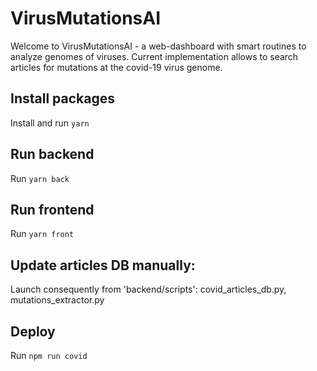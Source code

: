 # VirusMutationsAI
Welcome to VirusMutationsAI - a web-dashboard with smart routines to analyze genomes of viruses.
Current implementation allows to search articles for mutations at the covid-19 virus genome.


## Install packages

Install and run `yarn`


## Run backend

Run `yarn back`

## Run frontend

Run `yarn front`


## Update articles DB manually:

Launch consequently from 'backend/scripts': covid_articles_db.py, mutations_extractor.py


## Deploy

Run `npm run covid`
